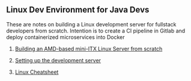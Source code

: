 ## Linux Dev Environment for Java Devs

These are notes on building a Linux development server for fullstack developers from scratch. Intention is to create a CI pipeline in Gitlab and deploy containerized microservices into Docker

1. [Building an AMD-based mini-ITX Linux Server from scratch](./AMD_Linux_Build.md)

2. [Setting up the development server](./Post_Build_Setup.md)

3. [Linux Cheatsheet](./linux.md)
